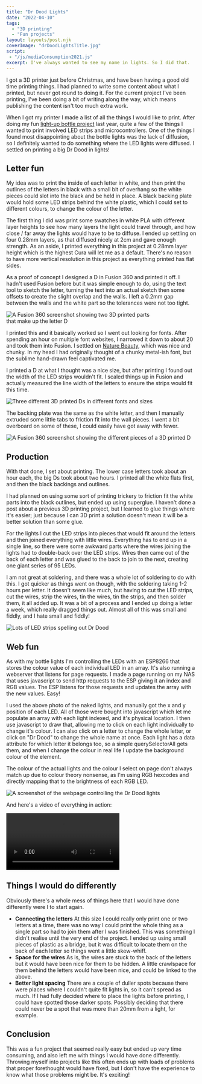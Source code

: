 ```yaml
---
title: "Dr Dood Lights"
date: "2022-04-10"
tags: 
  - "3D printing"
  - "Fun projects"
layout: layouts/post.njk
coverImage: "drDoodLightsTitle.jpg"
script:
 - "/js/mediaConsumption2021.js"
excerpt: I've always wanted to see my name in lights. So I did that.
---
```


I got a 3D printer just before Christmas, and have been having a good old time printing things. I had planned to write some content about what I printed, but never got round to doing it. For the current project I've been printing, I've been doing a bit of writing along the way, which means publishing the content isn't too much extra work.

When I got my printer I made a list of all the things I would like to print. After doing my fun [light-up bottle project](/posts/2021/05/diy-bottle-lights/) last year, quite a few of the things I wanted to print involved LED strips and microcontrollers. One of the things I found most disappointing about the bottle lights was the lack of diffusion, so I definitely wanted to do something where the LED lights were diffused. I settled on printing a big Dr Dood in lights!

## Letter fun

My idea was to print the inside of each letter in white, and then print the outlines of the letters in black with a small bit of overhang so the white pieces could slot into the black and be held in place. A black backing plate would hold some LED strips behind the white plastic, which I could set to different colours, to change the colour of the letter.

The first thing I did was print some swatches in white PLA with different layer heights to see how many layers the light could travel through, and how close / far away the lights would have to be to diffuse. I ended up settling on four 0.28mm layers, as that diffused nicely at 2cm and gave enough strength. As an aside, I printed everything in this project at 0.28mm layer height which is the highest Cura will let me as a default. There's no reason to have more vertical resolution in this project as everything printed has flat sides.

As a proof of concept I designed a D in Fusion 360 and printed it off. I hadn't used Fusion before but it was simple enough to do, using the text tool to sketch the letter, turning the text into an actual sketch then some offsets to create the slight overlap and the walls. I left a 0.2mm gap between the walls and the white part so the tolerances were not too tight.

<img src="images/nameLightsFusion1.png" style="max-width: 400px;" alt="A Fusion 360 screenshot showing two 3D printed parts that make up the letter D">

I printed this and it basically worked so I went out looking for fonts. After spending an hour on multiple font websites, I narrowed it down to about 20 and took them into Fusion. I settled on [Nature Beauty](https://billyargel.com/product/nature-beauty/), which was nice and chunky. In my head I had originally thought of a chunky metal-ish font, but the sublime hand-drawn feel captivated me.

I printed a D at what I thought was a nice size, but after printing I found out the width of the LED strips wouldn't fit. I scaled things up in Fusion and actually measured the line width of the letters to ensure the strips would fit this time.

<img src="images/nameLightsEvolution.jpg" title="The evolution of D" alt="Three different 3D printed Ds in different fonts and sizes">

The backing plate was the same as the white letter, and then I manually extruded some little tabs to friction fit into the wall pieces. I went a bit overboard on some of these, I could easily have got away with fewer.

<img src="images/nameLightsFusion2.png" alt="A Fusion 360 screenshot showing the different pieces of a 3D printed D" title="The three pieces that make up a D">

## Production

With that done, I set about printing. The lower case letters took about an hour each, the big Ds took about two hours. I printed all the white flats first, and then the black backings and outlines.

I had planned on using some sort of printing trickery to friction fit the white parts into the black outlines, but ended up using superglue. I haven't done a post about a previous 3D printing project, but I learned to glue things where it's easier; just because I can 3D print a solution doesn't mean it will be a better solution than some glue.

For the lights I cut the LED strips into pieces that would fit around the letters and then joined everything with little wires. Everything has to end up in a single line, so there were some awkward parts where the wires joining the lights had to double-back over the LED strips. Wires then came out of the back of each letter and was glued to the back to join to the next, creating one giant series of 95 LEDs.

I am not great at soldering, and there was a whole lot of soldering to do with this. I got quicker as things went on though, with the soldering taking 1-2 hours per letter. It doesn't seem like much, but having to cut the LED strips, cut the wires, strip the wires, tin the wires, tin the strips, and then solder them, it all added up. It was a bit of a process and I ended up doing a letter a week, which really dragged things out. Almost all of this was small and fiddly, and I hate small and fiddly!

<img src="images/nameLightsUnclothed.jpg" alt="Lots of LED strips spelling out Dr Dood" title="The sign is planning on starting an OnlyFans">

## Web fun

As with my bottle lights I'm controlling the LEDs with an ESP8266 that stores the colour value of each individual LED in an array. It's also running a webserver that listens for page requests. I made a page running on my NAS that uses javascript to send http requests to the ESP giving it an index and RGB values. The ESP listens for those requests and updates the array with the new values. Easy!

I used the above photo of the naked lights, and manually got the x and y position of each LED. All of those were bought into javascript which let me populate an array with each light indexed, and it's physical location. I then use javascript to draw that, allowing me to click on each light individually to change it's colour. I can also click on a letter to change the whole letter, or click on "Dr Dood" to change the whole name at once. Each light has a data attribute for which letter it belongs too, so a simple querySelectorAll gets them, and when I change the colour in real life I update the background colour of the element.

The colour of the actual lights and the colour I select on page don't always match up due to colour theory nonsense, as I'm using RGB hexcodes and directly mapping that to the brightness of each RGB LED.

<img src="images/nameLightsWeb.png" alt="A screenshot of the webpage controlling the Dr Dood lights" title="Dr Dood yeah!">

And here's a video of everything in action:

<video controls>
  <source src="/video/nameLights.mp4" type="video/mp4">
</video>

## Things I would do differently

Obviously there's a whole mess of things here that I would have done differently were I to start again.

- **Connecting the letters**
  At this size I could really only print one or two letters at a time, there was no way I could print the whole thing as a single part so had to join them after I was finished. This was something I didn't realise until the very end of the project. I ended up using small pieces of plastic as a bridge, but it was difficult to locate them on the back of each letter so things went a little skew-whiff.
- **Space for the wires**
  As is, the wires are stuck to the back of the letters but it would have been nice for them to be hidden. A little crawlspace for them behind the letters would have been nice, and could be linked to the above.
- **Better light spacing**
  There are a couple of duller spots because there were places where I couldn't quite fit lights in, so it can't spread as much. If I had fully decided where to place the lights before printing, I could have spotted those darker spots. Possibly deciding that there could never be a spot that was more than 20mm from a light, for example.

## Conclusion

This was a fun project that seemed really easy but ended up very time consuming, and also left me with things I would have done differently. Throwing myself into projects like this often ends up with loads of problems that proper forethought would have fixed, but I don't have the experience to know what those problems might be. It's exciting!